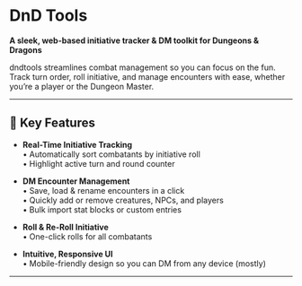 # DnD Tools

**A sleek, web-based initiative tracker & DM toolkit for Dungeons & Dragons**

dndtools streamlines combat management so you can focus on the fun. Track turn order, roll initiative, and manage encounters with ease, whether you’re a player or the Dungeon Master.

---

## 🚀 Key Features

- **Real-Time Initiative Tracking**  
  • Automatically sort combatants by initiative roll  
  • Highlight active turn and round counter  

- **DM Encounter Management**  
  • Save, load & rename encounters in a click  
  • Quickly add or remove creatures, NPCs, and players  
  • Bulk import stat blocks or custom entries  

- **Roll & Re-Roll Initiative**  
  • One-click rolls for all combatants 

- **Intuitive, Responsive UI**  
  • Mobile-friendly design so you can DM from any device (mostly)

---
